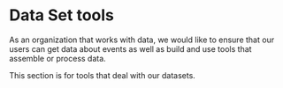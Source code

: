 # Data Set tools   
As an organization that works with data, we would like to ensure that our users can get data about events as well as build and use tools that assemble or process data.

This section is for tools that deal with our datasets.
